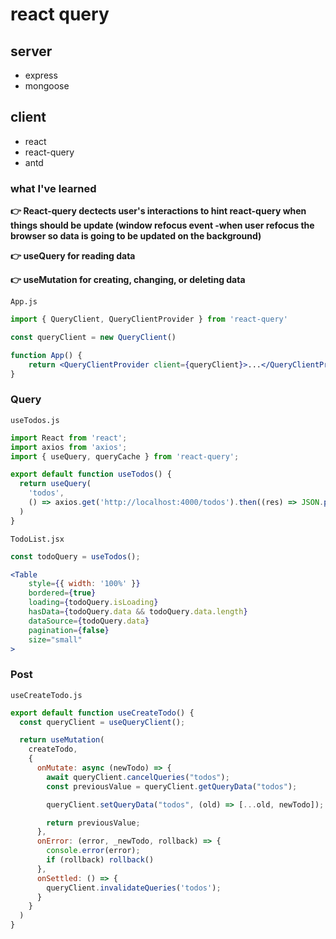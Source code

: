 # react query

## server

+ express
+ mongoose

## client

+ react
+ react-query
+ antd

### what I've learned

**👉 React-query dectects user's interactions to hint react-query when things should be update (window refocus event -when user refocus the browser so data is going to be updated on the background)**

**👉 useQuery for reading data**

**👉 useMutation for creating, changing, or  deleting data**

`App.js`

```jsx
import { QueryClient, QueryClientProvider } from 'react-query'

const queryClient = new QueryClient()

function App() {
    return <QueryClientProvider client={queryClient}>...</QueryClientProvider>
}
```

### Query

`useTodos.js`

```js
import React from 'react';
import axios from 'axios';
import { useQuery, queryCache } from 'react-query';

export default function useTodos() {
  return useQuery(
    'todos',
    () => axios.get('http://localhost:4000/todos').then((res) => JSON.parse(res.data)),
  )
}
```

`TodoList.jsx`

```jsx
const todoQuery = useTodos();

<Table
    style={{ width: '100%' }}
    bordered={true}
    loading={todoQuery.isLoading}
    hasData={todoQuery.data && todoQuery.data.length}
    dataSource={todoQuery.data}
    pagination={false}
    size="small"
>
```

### Post

`useCreateTodo.js`

```js
export default function useCreateTodo() {
  const queryClient = useQueryClient();

  return useMutation(
    createTodo,
    {
      onMutate: async (newTodo) => {
        await queryClient.cancelQueries("todos");
        const previousValue = queryClient.getQueryData("todos");

        queryClient.setQueryData("todos", (old) => [...old, newTodo]);

        return previousValue;
      },
      onError: (error, _newTodo, rollback) => {
        console.error(error);
        if (rollback) rollback()
      },
      onSettled: () => {
        queryClient.invalidateQueries('todos');
      }
    }
  )
}
```
